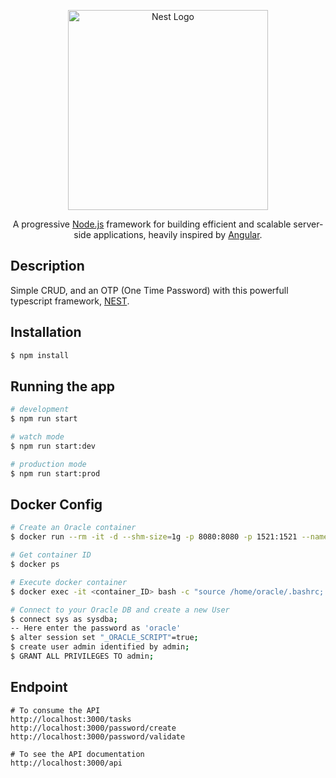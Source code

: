 <p align="center">
  <a href="http://nestjs.com/" target="blank"><img src="https://nestjs.com/img/logo_text.svg" width="320" alt="Nest Logo" /></a>
</p>
  
<p align="center">A progressive <a href="http://nodejs.org" target="blank">Node.js</a> framework for building efficient and scalable server-side applications, heavily inspired by <a href="https://angular.io" target="blank">Angular</a>.</p>
<p align="center"></p>

## Description

Simple CRUD, and an OTP (One Time Password) with this powerfull typescript framework, [NEST](https://docs.nestjs.com/).

## Installation

```bash
$ npm install
```

## Running the app

```bash
# development
$ npm run start

# watch mode
$ npm run start:dev

# production mode
$ npm run start:prod
```

## Docker Config

```bash
# Create an Oracle container
$ docker run --rm -it -d --shm-size=1g -p 8080:8080 -p 1521:1521 --name oracle-xe -v /local-initdb:/etc/entrypoint-initdb.d andersjanmyr/oracle-12c-extended:latest

# Get container ID
$ docker ps

# Execute docker container
$ docker exec -it <container_ID> bash -c "source /home/oracle/.bashrc; sqlplus /nolog"

# Connect to your Oracle DB and create a new User
$ connect sys as sysdba;
-- Here enter the password as 'oracle'
$ alter session set "_ORACLE_SCRIPT"=true;
$ create user admin identified by admin;
$ GRANT ALL PRIVILEGES TO admin;
```

## Endpoint 
```
# To consume the API
http://localhost:3000/tasks
http://localhost:3000/password/create
http://localhost:3000/password/validate

# To see the API documentation
http://localhost:3000/api
```
